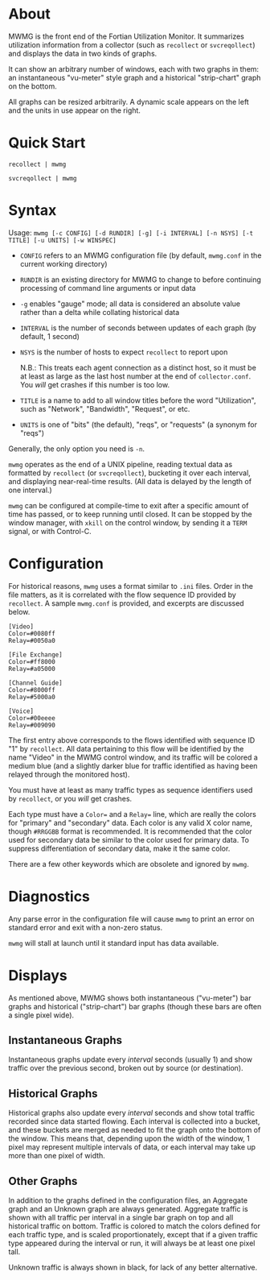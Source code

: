 # About

MWMG is the front end of the Fortian Utilization Monitor.  It summarizes
utilization information from a collector (such as `recollect` or
`svcreqollect`) and displays the data in two kinds of graphs.

It can show an arbitrary number of windows, each with two graphs in them: an
instantaneous "vu-meter" style graph and a historical "strip-chart" graph on
the bottom.

All graphs can be resized arbitrarily.  A dynamic scale appears on the left
and the units in use appear on the right.

# Quick Start

`recollect | mwmg`

`svcreqollect | mwmg`

# Syntax

Usage: `mwmg [-c CONFIG] [-d RUNDIR] [-g] [-i INTERVAL] [-n NSYS] [-t TITLE] [-u UNITS] [-w WINSPEC]`

- `CONFIG` refers to an MWMG configuration file (by default, `mwmg.conf` in
  the current working directory)

- `RUNDIR` is an existing directory for MWMG to change to before continuing
  processing of command line arguments or input data

- `-g` enables "gauge" mode; all data is considered an absolute value rather
  than a delta while collating historical data

- `INTERVAL` is the number of seconds between updates of each graph (by
  default, 1 second)

- `NSYS` is the number of hosts to expect `recollect` to report upon

  N.B.: This treats each agent connection as a distinct host, so it must be
  at least as large as the last host number at the end of `collector.conf`.
  You *will* get crashes if this number is too low.

- `TITLE` is a name to add to all window titles before the word
  "Utilization", such as "Network", "Bandwidth", "Request", or etc.

- `UNITS` is one of "bits" (the default), "reqs", or "requests" (a synonym
  for "reqs")

Generally, the only option you need is `-n`.

`mwmg` operates as the end of a UNIX pipeline, reading textual data as
formatted by `recollect` (or `svcreqollect`), bucketing it over each
interval, and displaying near-real-time results.  (All data is delayed by
the length of one interval.)

`mwmg` can be configured at compile-time to exit after a specific amount of
time has passed, or to keep running until closed.  It can be stopped by the
window manager, with `xkill` on the control window, by sending it a `TERM`
signal, or with Control-C.

# Configuration

For historical reasons, `mwmg` uses a format similar to `.ini` files.  Order
in the file matters, as it is correlated with the flow sequence ID provided
by `recollect`.  A sample `mwmg.conf` is provided, and excerpts are
discussed below.

    [Video]
    Color=#0080ff
    Relay=#0050a0
    
    [File Exchange]
    Color=#ff8000
    Relay=#a05000
    
    [Channel Guide]
    Color=#8000ff
    Relay=#5000a0
    
    [Voice]
    Color=#00eeee
    Relay=#009090

The first entry above corresponds to the flows identified with sequence ID
"1" by `recollect`.  All data pertaining to this flow will be identified by
the name "Video" in the MWMG control window, and its traffic will be colored
a medium blue (and a slightly darker blue for traffic identified as having
been relayed through the monitored host).

You must have at least as many traffic types as sequence identifiers used by
`recollect`, or you *will* get crashes.

Each type must have a `Color=` and a `Relay=` line, which are really the
colors for "primary" and "secondary" data.  Each color is any valid X color
name, though `#RRGGBB` format is recommended.  It is recommended that the
color used for secondary data be similar to the color used for primary data.
To suppress differentiation of secondary data, make it the same color.

There are a few other keywords which are obsolete and ignored by `mwmg`.

# Diagnostics

Any parse error in the configuration file will cause `mwmg` to print an
error on standard error and exit with a non-zero status.

`mwmg` will stall at launch until it standard input has data available.

# Displays

As mentioned above, MWMG shows both instantaneous ("vu-meter") bar graphs
and historical ("strip-chart") bar graphs (though these bars are often a
single pixel wide).

## Instantaneous Graphs

Instantaneous graphs update every *interval* seconds (usually 1) and show
traffic over the previous second, broken out by source (or destination).

## Historical Graphs

Historical graphs also update every *interval* seconds and show total
traffic recorded since data started flowing.  Each interval is collected
into a bucket, and these buckets are merged as needed to fit the graph onto
the bottom of the window.  This means that, depending upon the width of the
window, 1 pixel may represent multiple intervals of data, or each interval
may take up more than one pixel of width.

## Other Graphs

In addition to the graphs defined in the configuration files, an Aggregate
graph and an Unknown graph are always generated.  Aggregate traffic is shown
with all traffic per interval in a single bar graph on top and all
historical traffic on bottom.  Traffic is colored to match the colors
defined for each traffic type, and is scaled proportionately, except that if
a given traffic type appeared during the interval or run, it will always be
at least one pixel tall.

Unknown traffic is always shown in black, for lack of any better
alternative.
